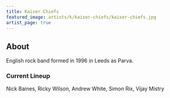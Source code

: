 ```yaml
---
title: Kaiser Chiefs
featured_image: artists/k/kaiser-chiefs/kaiser-chiefs.jpg
artist_page: true
---
```

## About

English rock band formed in 1996 in Leeds as Parva.

### Current Lineup

Nick Baines, Ricky Wilson, Andrew White, Simon Rix, Vijay Mistry

